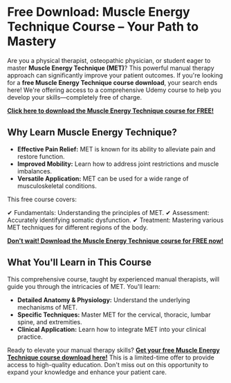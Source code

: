 # Free Download: Muscle Energy Technique Course – Your Path to Mastery

Are you a physical therapist, osteopathic physician, or student eager to master **Muscle Energy Technique (MET)**? This powerful manual therapy approach can significantly improve your patient outcomes. If you're looking for a **free Muscle Energy Technique course download**, your search ends here! We're offering access to a comprehensive Udemy course to help you develop your skills—completely free of charge.

[**Click here to download the Muscle Energy Technique course for FREE!**](https://udemywork.com/muscle-energy-technique-course)

## Why Learn Muscle Energy Technique?

*   **Effective Pain Relief:** MET is known for its ability to alleviate pain and restore function.
*   **Improved Mobility:** Learn how to address joint restrictions and muscle imbalances.
*   **Versatile Application:** MET can be used for a wide range of musculoskeletal conditions.

This free course covers:

✔ Fundamentals: Understanding the principles of MET.
✔ Assessment: Accurately identifying somatic dysfunction.
✔ Treatment: Mastering various MET techniques for different regions of the body.

[**Don't wait! Download the Muscle Energy Technique course for FREE now!**](https://udemywork.com/muscle-energy-technique-course)

## What You'll Learn in This Course

This comprehensive course, taught by experienced manual therapists, will guide you through the intricacies of MET. You'll learn:

*   **Detailed Anatomy & Physiology:** Understand the underlying mechanisms of MET.
*   **Specific Techniques:** Master MET for the cervical, thoracic, lumbar spine, and extremities.
*   **Clinical Application:** Learn how to integrate MET into your clinical practice.

Ready to elevate your manual therapy skills? **[Get your free Muscle Energy Technique course download here!](https://udemywork.com/muscle-energy-technique-course)** This is a limited-time offer to provide access to high-quality education. Don't miss out on this opportunity to expand your knowledge and enhance your patient care.
